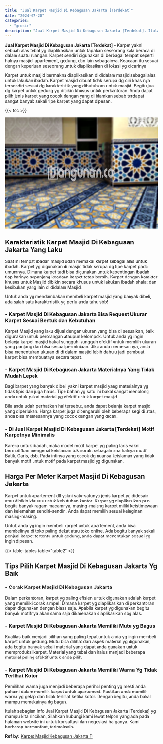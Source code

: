 ```yaml
---
title: "Jual Karpet Masjid Di Kebagusan Jakarta [Terdekat]"
date: "2024-07-20"
categories: 
  - "grosir"
description: "Jual Karpet Masjid Di Kebagusan Jakarta [Terdekat]. Itulah sebagian Info Jual Karpet Masjid Di Kebagusan Jakarta [Terdekat] yg mampu kita rincikan, Silahka..."
---
```


**Jual Karpet Masjid Di Kebagusan Jakarta \[Terdekat\]** – Karpet yakni sebuah alas tebal yg diaplikasikan untuk tapakan seseorang kala berada di dalam suatu ruangan. Karpet sendiri digunakan di berbagai tempat seperti halnya masjid, apartement, gedung, dan lain sebagainya. Keadaan itu sesuai dengan keperluan seseorang untuk diaplikasikan di lokasi yg dicarinya.

Karpet untuk masjid bermakna diaplikasikan di didalam masjid sebagai alas untuk lakukan ibadah. Karpet masjid dibuat tidak serupa dg ciri khas nya tersendiri sesuai dg karakteristik yang dibutuhkan untuk masjid. Begitu jua dg karpet untuk gedung yg dibikin khusus untuk perkantoran. Anda dapat pilih jenis karpet yang cocok dengan yang di idamkan sebab terdapat sangat banyak sekali tipe karpet yang dapat dipesan.

{{< toc >}}

![Jual Karpet Masjid Di Kebagusan Jakarta [Terdekat]](/images/grosir-karpet-murah-44.png)

## Karakteristik Karpet Masjid Di Kebagusan Jakarta Yang Laku

Saat ini tempat ibadah masjid udah memakai karpet sebagai alas untuk ibadah. Karpet yg digunakan di masjid tidak serupa dg tipe karpet pada umumnya. Dimana karpet tadi bisa digunakan untuk kepentingan ibadah tiap harinya sepanjang keadaan karpet tetap bersih. Karpet dengan karakter khusus untuk Masjid dibikin secara khusus untuk lakukan ibadah shalat dan kesibukan yang lain di didalam Masjid.

Untuk anda yg mendambakan membeli karpet masjid yang banyak dibeli, ada salah satu karakteristik yg perlu anda tahu sbb!

### \- Karpet Masjid Di Kebagusan Jakarta Bisa Request Ukuran Karpet Sesuai Bentuk dan Kebutuhan

Karpet Masjid yang laku dijual dengan ukuran yang bisa di sesuaikan, baik digunakan untuk perorangan ataupun kelompok. Untuk anda yg ingin belanja karpet masjid bakal sungguh-sungguh efektif untuk memliih ukuran yang panjang dan bisa sesuai permintaan. Jika anda memesannya, anda bisa menentukan ukuran di di dalam masjid lebih dahulu jadi pembuat karpet bisa membuatnya secara tepat.

### \- Karpet Masjid Di Kebagusan Jakarta Materialnya Yang Tidak Mudah Lepek

Bagi karpet yang banyak dibeli yakni karpet masjid yang materialnya yg tidak tipis dan juga halus. Tipe bahan yg satu ini bakal sangat menolong anda untuk pakai material yg efektif untuk karpet masjid.

Bila anda udah perhatikan hal tersebut, anda dapat belanja karpet masjid yang diperlukan. Harga karpet juga dipengaruhi oleh beberapa segi di atas, anda bisa memesannya yang cocok dengan yang dicari.

### \- Di Jual Karpet Masjid Di Kebagusan Jakarta \[Terdekat\] Motif Karpetnya Minimalis

Karena untuk ibadah, maka model motif karpet yg paling laris yakni bermotifkan mengenai keislaman tdk norak. sebagaimana halnya motif Batik, Garis, dsb. Pada intinya yang cocok dg nuansa keislaman yang tidak banyak motif untuk motif pada karpet masjid yg digunakan.

## Harga Per Meter Karpet Masjid Di Kebagusan Jakarta

Karpet untuk apartement dll yakni satu-satunya jenis karpet yg didesain atau dibikin khusus untuk kebutuhan kantor. Karpet yg diaplikasikan pun begitu banyak ragam macamnya, masing-maisng karpet miliki keistimewaan dan kelemahan sendiri-sendiri. Anda dapat memilih sesuai keinginan masing-masing.

Untuk anda yg ingin membeli karpet untuk apartement, anda bisa membelinya di toko paling dekat atau toko online. Ada begitu banyak sekali penjual karpet tertentu untuk gedung, anda dapat menentukan sesuai yg ingin dipesan.

{{< table-tables table="table2" >}}

## Tips Pilih Karpet Masjid Di Kebagusan Jakarta Yg Baik

### \- Corak Karpet Masjid Di Kebagusan Jakarta

Dalam perkantoran, karpet yg paling efisien untuk digunakan adalah karpet yang memiliki corak simpel. Dimana karpet yg diaplikasikan di perkantoran dapat digunakan dengan biasa saja. Apabila karpet yg digunakan begitu banyak motifnya akan sama saja dikarenakan diaplikasikan sbg alas.

### \- Karpet Masjid Di Kebagusan Jakarta Memiliki Mutu yg Bagus

Kualitas baik menjadi pilihan yang paling tepat untuk anda yg ingin membeli karpet untuk gedung. Mutu bisa dilihat dari aspek material yg digunakan, ada begitu banyak sekali material yang dapat anda gunakan untuk memproduksi karpet. Material yang tebal dan halus menjadi beberapa material paling efektif untuk anda pilih.

### \- Karpet Masjid Di Kebagusan Jakarta Memiliki Warna Yg Tidak Terlihat Kotor

Pemilihan warna juga menjadi beberapa perihal penting yg mesti anda pahami dalam memilih karpet untuk apartement. Pastikan anda memilih warna yg gelap dan tidak terlihat ketika kotor. Dengan begitu, anda bakal mampu memakainya dg bagus.

Itulah sebagian Info Jual Karpet Masjid Di Kebagusan Jakarta \[Terdekat\] yg mampu kita rincikan, Silahkan hubungi kami lewat telpon yang ada pada halaman website ini untuk konsultasi dan negosiasi harganya. Kami berharap bermanfaat, terimakasih.

**Ref by:**  [Karpet Masjid Kebagusan Jakarta []](https://id.wikipedia.org/wiki/Karpet)
